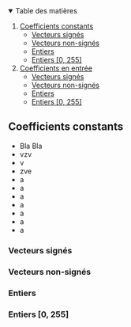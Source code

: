 <details open="open">
  <summary>Table des matières</summary>
  <ol>
    <li>
      <a href="#coefficients-constants">Coefficients constants</a>
      <ul>
        <li><a href="#vecteurs-signés">Vecteurs signés</a></li>
        <li><a href="#vecteurs-non-signés">Vecteurs non-signés</a></li>
        <li><a href="#entiers">Entiers</a></li>
        <li><a href="#entier">Entiers [0, 255]</a></li>
      </ul>
    </li>
    <li>
      <a href="#abouthproeh">Coefficients en entrée</a>
      <ul>
        <li><a href="#built-with">Vecteurs signés</a></li>
        <li><a href="#built-with">Vecteurs non-signés</a></li>
        <li><a href="#built-with">Entiers</a></li>
        <li><a href="#built-with">Entiers [0, 255]</a></li>
      </ul>
    </li>
  </ol>
</details>

## Coefficients constants
- Bla Bla
- vzv
- v
- zve
- a
- a
- a
- a
- a
- a
- a

### Vecteurs signés
### Vecteurs non-signés
### Entiers
### Entiers [0, 255]
